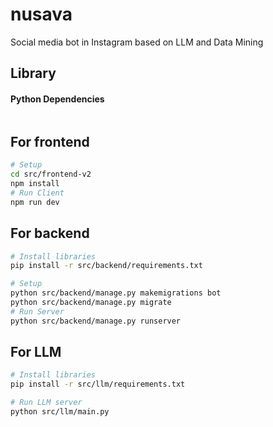 # nusava
Social media bot in Instagram based on LLM and Data Mining

## Library
#### Python Dependencies
```bash

```

## For frontend
```bash
# Setup
cd src/frontend-v2
npm install
# Run Client
npm run dev
```

## For backend
```bash
# Install libraries
pip install -r src/backend/requirements.txt

# Setup
python src/backend/manage.py makemigrations bot
python src/backend/manage.py migrate
# Run Server
python src/backend/manage.py runserver
```

## For LLM 
```bash
# Install libraries
pip install -r src/llm/requirements.txt

# Run LLM server
python src/llm/main.py
```
